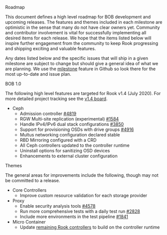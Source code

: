 Roadmap

This document defines a high level roadmap for BOB development and upcoming releases.
The features and themes included in each milestone are optimistic in the sense that many do not have clear owners yet.
Community and contributor involvement is vital for successfully implementing all desired items for each release.
We hope that the items listed below will inspire further engagement from the community to keep Rook progressing and shipping exciting and valuable features.

Any dates listed below and the specific issues that will ship in a given milestone are subject to change but should give a general idea of what we are planning.
We use the [milestone](https://github.com/bobdotme/bob/milestones) feature in Github so look there for the most up-to-date and issue plan.


BOB 1.0

The following high level features are targeted for Rook v1.4 (July 2020). For more detailed project tracking see the [v1.4 board](https://github.com/rook/rook/projects/18).

* Ceph
  * Admission controller [#4819](https://github.com/rook/rook/issues/4819)
  * RGW Multi-site replication (experimental) [#1584](https://github.com/rook/rook/issues/1584)
  * Handle IPv4/IPv6 dual stack configurations [#3850](https://github.com/rook/rook/issues/3850)
  * Support for provisioning OSDs with drive groups [#4916](https://github.com/rook/rook/pull/4916)
  * Multus networking configuration declared stable
  * RBD Mirroring configured with a CRD
  * All Ceph controllers updated to the controller runtime
  * Uninstall options for sanitizing OSD devices
  * Enhancements to external cluster configuration

Themes

The general areas for improvements include the following, though may not be committed to a release.

* Core Controllers
  * Improve custom resource validation for each storage provider
* Proxy
  * Enable security analysis tools [#4578](https://github.com/rook/rook/issues/4578)
  * Run more comprehensive tests with a daily test run [#2828](https://github.com/rook/rook/issues/2828)
  * Include more environments in the test pipeline [#1841](https://github.com/rook/rook/issues/1841)
* Micro Container
  * Update [remaining Rook controllers](https://github.com/rook/rook/issues?q=is%3Aissue+is%3Aopen+%22controller+runtime%22+label%3Areliability+) to build on the controller runtime
